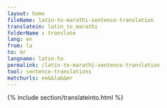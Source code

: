 ```yaml
---
layout: home
fileName: latin-to-marathi-sentence-translation
translatein: latin_to_marathi
folderName : translate
lang: en
from: la
to: mr
langname: latin-to
permalink: /latin-to-marathi-sentence-translation
tool: sentence-translations
matchurls: en&&la&&mr
---
```

{% include section/translateinto.html %}
